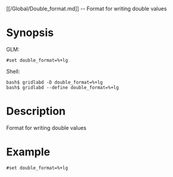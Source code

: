 [[/Global/Double_format.md]] -- Format for writing double values

# Synopsis
GLM:
~~~
#set double_format=%+lg
~~~
Shell:
~~~
bash$ gridlabd -D double_format=%+lg
bash$ gridlabd --define double_format=%+lg
~~~

# Description

Format for writing double values

# Example

~~~
#set double_format=%+lg
~~~
